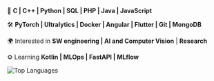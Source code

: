 📌 **C | C++ | Python | SQL | PHP | Java | JavaScript**

🛠️ **PyTorch | Ultralytics | Docker | Angular | Flutter | Git | MongoDB**

🌍 Interested in **SW engineering | AI and Computer Vision** | **Research**

⚙️ Learning **Kotlin | MLOps | FastAPI | MLflow**

<!--![GitHub Stats](https://github-readme-stats.vercel.app/api?username=andrearsss&show_icons=true&theme=github_dark)
-->
![Top Languages](https://github-readme-stats.vercel.app/api/top-langs/?username=andrearsss&layout=compact&size_weight=0.6&count_weight=0.4&theme=github_dark)
